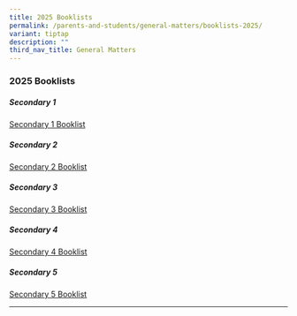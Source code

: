 ```yaml
---
title: 2025 Booklists
permalink: /parents-and-students/general-matters/booklists-2025/
variant: tiptap
description: ""
third_nav_title: General Matters
---
```

<h3>2025 Booklists</h3>
<h5>Secondary 1</h5>
<p><a href="https://www.serangoonsec.moe.edu.sg/files/Booklists/Booklists%202025/Serangoon_Sec_Sch_Booklist_2025_Sec_1.pdf" rel="noopener nofollow" target="_blank">Secondary 1 Booklist</a>
</p>
<h5>Secondary 2</h5>
<p><a href="https://www.serangoonsec.moe.edu.sg/files/Booklists/Booklists%202025/Serangoon_Sec_Sch_Booklist_2025_Sec_2.pdf" rel="noopener nofollow" target="_blank">Secondary 2 Booklist</a>
</p>
<h5>Secondary 3</h5>
<p><a href="https://www.serangoonsec.moe.edu.sg/files/Booklists/Booklists%202025/Serangoon_Sec_Sch_Booklist_2025_Sec_3.pdf" rel="noopener nofollow" target="_blank">Secondary 3 Booklist</a>
</p>
<h5>Secondary 4</h5>
<p><a href="/files/Booklists/Booklists 2025/Serangoon_Sec_Sch_Booklist_2025_Sec_4_edited_20250227.pdf" rel="noopener nofollow" target="_blank">Secondary 4 Booklist</a>
</p>
<h5>Secondary 5</h5>
<p><a href="https://www.serangoonsec.moe.edu.sg/files/Booklists/Booklists%202025/Serangoon_Sec_Sch_Booklist_2025_Sec_5.pdf" rel="noopener nofollow" target="_blank">Secondary 5 Booklist</a>
</p>
<hr>
<p></p>